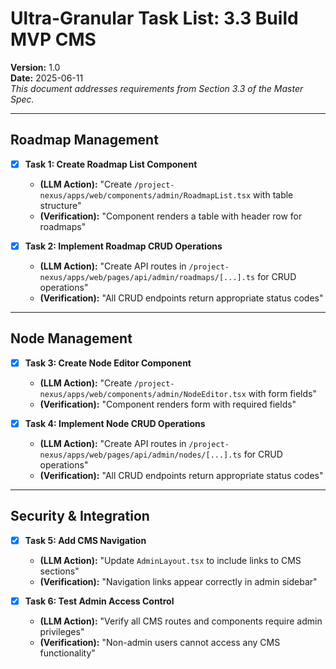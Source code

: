 # Ultra-Granular Task List: 3.3 Build MVP CMS
**Version:** 1.0  
**Date:** 2025-06-11  
_This document addresses requirements from Section 3.3 of the Master Spec._

---

## Roadmap Management

- [x] **Task 1: Create Roadmap List Component**
    - **(LLM Action):** "Create `/project-nexus/apps/web/components/admin/RoadmapList.tsx` with table structure"
    - **(Verification):** "Component renders a table with header row for roadmaps"

- [x] **Task 2: Implement Roadmap CRUD Operations**
    - **(LLM Action):** "Create API routes in `/project-nexus/apps/web/pages/api/admin/roadmaps/[...].ts` for CRUD operations"
    - **(Verification):** "All CRUD endpoints return appropriate status codes"

---

## Node Management

- [x] **Task 3: Create Node Editor Component**
    - **(LLM Action):** "Create `/project-nexus/apps/web/components/admin/NodeEditor.tsx` with form fields"
    - **(Verification):** "Component renders form with required fields"

- [x] **Task 4: Implement Node CRUD Operations**
    - **(LLM Action):** "Create API routes in `/project-nexus/apps/web/pages/api/admin/nodes/[...].ts` for CRUD operations"
    - **(Verification):** "All CRUD endpoints return appropriate status codes"

---

## Security & Integration

- [x] **Task 5: Add CMS Navigation**
    - **(LLM Action):** "Update `AdminLayout.tsx` to include links to CMS sections"
    - **(Verification):** "Navigation links appear correctly in admin sidebar"

- [x] **Task 6: Test Admin Access Control**
    - **(LLM Action):** "Verify all CMS routes and components require admin privileges"
    - **(Verification):** "Non-admin users cannot access any CMS functionality"